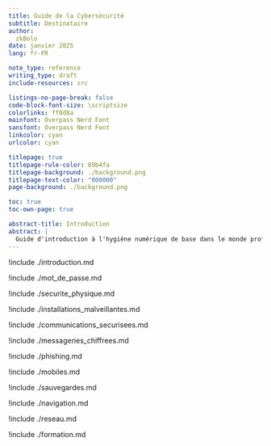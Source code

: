 ```yaml
---
title: Guide de la Cybersécurité
subtitle: Destinataire
author: 
  zkBolo
date: janvier 2025
lang: fr-FR

note_type: reference
writing_type: draft
include-resources: src

listings-no-page-break: false
code-block-font-size: \scriptsize
colorlinks: ff0d8a
mainfont: Overpass Nerd Font
sansfont: Overpass Nerd Font
linkcolor: cyan
urlcolor: cyan

titlepage: true
titlepage-rule-color: 89b4fa
titlepage-background: ./background.png
titlepage-text-color: "000000"
page-background: ./background.png

toc: true
toc-own-page: true

abstract-title: Introduction
abstract: |
  Guide d'introduction à l'hygiène numérique de base dans le monde professsionnel
---
```


!include ./introduction.md

!include ./mot_de_passe.md

!include ./securite_physique.md

!include ./installations_malveillantes.md

!include ./communications_securisees.md

!include ./messageries_chiffrees.md

!include ./phishing.md

!include ./mobiles.md

!include ./sauvegardes.md

!include ./navigation.md

!include ./reseau.md

!include ./formation.md
